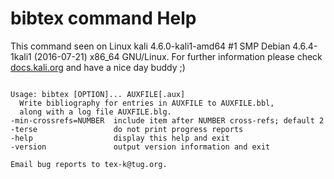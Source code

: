 # bibtex command Help
 
 This command seen on Linux kali 4.6.0-kali1-amd64 #1 SMP Debian 4.6.4-1kali1 (2016-07-21) x86_64 GNU/Linux. For further information please check [docs.kali.org](docs.kali.org) and have a nice day buddy ;) 

~~~

Usage: bibtex [OPTION]... AUXFILE[.aux]
  Write bibliography for entries in AUXFILE to AUXFILE.bbl,
  along with a log file AUXFILE.blg.
-min-crossrefs=NUMBER  include item after NUMBER cross-refs; default 2
-terse                 do not print progress reports
-help                  display this help and exit
-version               output version information and exit

Email bug reports to tex-k@tug.org.

~~~
